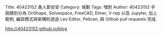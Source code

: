 Title: 40423152 愚人節安安
Category: 規劃
Tags: 嘿對
Author: 40423152
手冊類別分為 OnShape, Solvespace, FreeCAD, Elmer, V-rep 以及 Jupyter, 加上範例, 編寫模式與架構則透過 Leo Editor, Pelican,  與 Github pull requests 完成.

<!-- PELICAN_END_SUMMARY -->

<a href="http://40423152.github.io/blog">http://40423152.github.io/blog</a>
